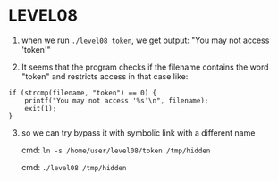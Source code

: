 LEVEL08
======

1. when we run `./level08 token`, we get output: "You may not access 'token'"

2. It seems that the program checks if the filename contains the word "token" and restricts access in that case like:
```
if (strcmp(filename, "token") == 0) {
    printf("You may not access '%s'\n", filename);
    exit(1);
}
```

3. so we can try bypass it with symbolic link with a different name

    cmd: `ln -s /home/user/level08/token /tmp/hidden`
    
    cmd: `./level08 /tmp/hidden`